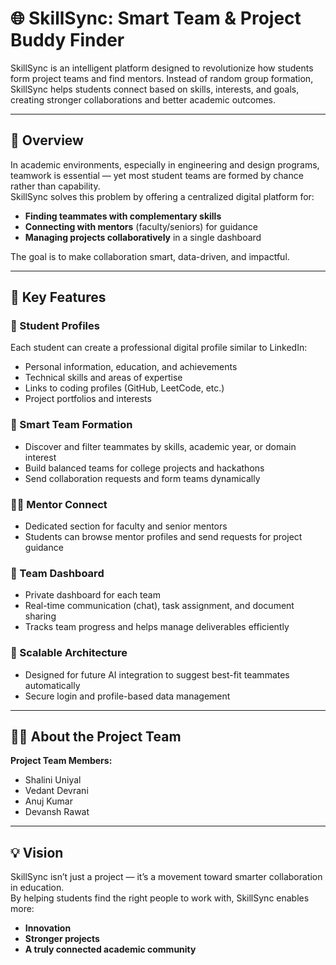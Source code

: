 # 🌐 SkillSync: Smart Team & Project Buddy Finder

SkillSync is an intelligent platform designed to revolutionize how students form project teams and find mentors. Instead of random group formation, SkillSync helps students connect based on skills, interests, and goals, creating stronger collaborations and better academic outcomes.

---

## 🚀 Overview
In academic environments, especially in engineering and design programs, teamwork is essential — yet most student teams are formed by chance rather than capability.  
SkillSync solves this problem by offering a centralized digital platform for:

- **Finding teammates with complementary skills**
- **Connecting with mentors** (faculty/seniors) for guidance
- **Managing projects collaboratively** in a single dashboard

The goal is to make collaboration smart, data-driven, and impactful.

---

## 🎯 Key Features

### 👤 Student Profiles
Each student can create a professional digital profile similar to LinkedIn:

- Personal information, education, and achievements
- Technical skills and areas of expertise
- Links to coding profiles (GitHub, LeetCode, etc.)
- Project portfolios and interests

### 🤝 Smart Team Formation
- Discover and filter teammates by skills, academic year, or domain interest
- Build balanced teams for college projects and hackathons
- Send collaboration requests and form teams dynamically

### 🧑‍🏫 Mentor Connect
- Dedicated section for faculty and senior mentors
- Students can browse mentor profiles and send requests for project guidance

### 📂 Team Dashboard
- Private dashboard for each team
- Real-time communication (chat), task assignment, and document sharing
- Tracks team progress and helps manage deliverables efficiently

### 🧱 Scalable Architecture
- Designed for future AI integration to suggest best-fit teammates automatically
- Secure login and profile-based data management

---

## 👩‍💻 About the Project Team

**Project Team Members:**
- Shalini Uniyal
- Vedant Devrani
- Anuj Kumar
- Devansh Rawat
---

## 💡 Vision
SkillSync isn’t just a project — it’s a movement toward smarter collaboration in education.  
By helping students find the right people to work with, SkillSync enables more:

- **Innovation**
- **Stronger projects**
- **A truly connected academic community**
